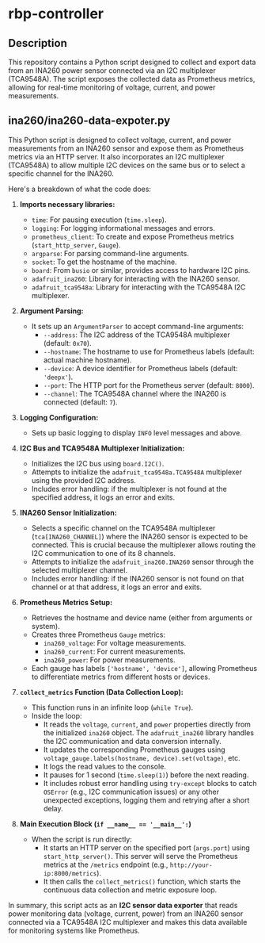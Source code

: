 # rbp-controller

## Description
This repository contains a Python script designed to collect and export data from an INA260 power sensor connected via an I2C multiplexer (TCA9548A). The script exposes the collected data as Prometheus metrics, allowing for real-time monitoring of voltage, current, and power measurements.

## ina260/ina260-data-expoter.py
This Python script is designed to collect voltage, current, and power measurements from an INA260 sensor and expose them as Prometheus metrics via an HTTP server. It also incorporates an I2C multiplexer (TCA9548A) to allow multiple I2C devices on the same bus or to select a specific channel for the INA260.

Here's a breakdown of what the code does:

1.  **Imports necessary libraries:**
    *   `time`: For pausing execution (`time.sleep`).
    *   `logging`: For logging informational messages and errors.
    *   `prometheus_client`: To create and expose Prometheus metrics (`start_http_server`, `Gauge`).
    *   `argparse`: For parsing command-line arguments.
    *   `socket`: To get the hostname of the machine.
    *   `board`: From `busio` or similar, provides access to hardware I2C pins.
    *   `adafruit_ina260`: Library for interacting with the INA260 sensor.
    *   `adafruit_tca9548a`: Library for interacting with the TCA9548A I2C multiplexer.

2.  **Argument Parsing:**
    *   It sets up an `ArgumentParser` to accept command-line arguments:
        *   `--address`: The I2C address of the TCA9548A multiplexer (default: `0x70`).
        *   `--hostname`: The hostname to use for Prometheus labels (default: actual machine hostname).
        *   `--device`: A device identifier for Prometheus labels (default: `'deepx'`).
        *   `--port`: The HTTP port for the Prometheus server (default: `8000`).
        *   `--channel`: The TCA9548A channel where the INA260 is connected (default: `7`).

3.  **Logging Configuration:**
    *   Sets up basic logging to display `INFO` level messages and above.

4.  **I2C Bus and TCA9548A Multiplexer Initialization:**
    *   Initializes the I2C bus using `board.I2C()`.
    *   Attempts to initialize the `adafruit_tca9548a.TCA9548A` multiplexer using the provided I2C address.
    *   Includes error handling: if the multiplexer is not found at the specified address, it logs an error and exits.

5.  **INA260 Sensor Initialization:**
    *   Selects a specific channel on the TCA9548A multiplexer (`tca[INA260_CHANNEL]`) where the INA260 sensor is expected to be connected. This is crucial because the multiplexer allows routing the I2C communication to one of its 8 channels.
    *   Attempts to initialize the `adafruit_ina260.INA260` sensor through the selected multiplexer channel.
    *   Includes error handling: if the INA260 sensor is not found on that channel or at that address, it logs an error and exits.

6.  **Prometheus Metrics Setup:**
    *   Retrieves the hostname and device name (either from arguments or system).
    *   Creates three Prometheus `Gauge` metrics:
        *   `ina260_voltage`: For voltage measurements.
        *   `ina260_current`: For current measurements.
        *   `ina260_power`: For power measurements.
    *   Each gauge has labels `['hostname', 'device']`, allowing Prometheus to differentiate metrics from different hosts or devices.

7.  **`collect_metrics` Function (Data Collection Loop):**
    *   This function runs in an infinite loop (`while True`).
    *   Inside the loop:
        *   It reads the `voltage`, `current`, and `power` properties directly from the initialized `ina260` object. The `adafruit_ina260` library handles the I2C communication and data conversion internally.
        *   It updates the corresponding Prometheus gauges using `voltage_gauge.labels(hostname, device).set(voltage)`, etc.
        *   It logs the read values to the console.
        *   It pauses for 1 second (`time.sleep(1)`) before the next reading.
        *   It includes robust error handling using `try-except` blocks to catch `OSError` (e.g., I2C communication issues) or any other unexpected exceptions, logging them and retrying after a short delay.

8.  **Main Execution Block (`if __name__ == '__main__':`)**
    *   When the script is run directly:
        *   It starts an HTTP server on the specified port (`args.port`) using `start_http_server()`. This server will serve the Prometheus metrics at the `/metrics` endpoint (e.g., `http://your-ip:8000/metrics`).
        *   It then calls the `collect_metrics()` function, which starts the continuous data collection and metric exposure loop.

In summary, this script acts as an **I2C sensor data exporter** that reads power monitoring data (voltage, current, power) from an INA260 sensor connected via a TCA9548A I2C multiplexer and makes this data available for monitoring systems like Prometheus.
